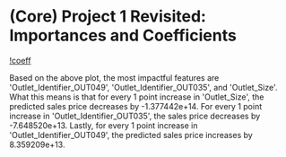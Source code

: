 # (Core) Project 1 Revisited: Importances and Coefficients
[!coeff](https://github.com/cipalisoc/-Core--Project-1-Revisited--Importances-and-Coefficients/blob/main/coeffs.png?raw=true)

Based on the above plot, the most impactful features are 'Outlet_Identifier_OUT049', 'Outlet_Identifier_OUT035', and 'Outlet_Size'. What this means is that for every 1 point increase in 'Outlet_Size', the predicted sales price decreases by -1.377442e+14. For every 1 point increase in 'Outlet_Identifier_OUT035', the sales price decreases by -7.648520e+13. Lastly, for every 1 point increase in 'Outlet_Identifier_OUT049', the predicted sales price increases by 8.359209e+13.

